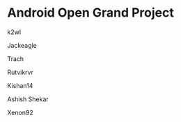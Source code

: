 Android Open Grand Project
==========================

k2wl

Jackeagle

Trach

Rutvikrvr

Kishan14

Ashish Shekar

Xenon92
